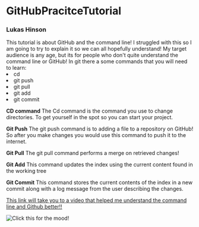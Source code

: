 <h1>GitHubPracitceTutorial</h1>
<h3>Lukas Hinson</h3>
This tutorial is about GitHub and the command line! I struggled with this so I am going to try to explain it so we can all hopefully understand! My target audience is any age, but its for people who don't quite understand the command line or GitHub!
In git there a some commands that you will need to learn:
<li> cd </li>
<li>git push</li>
<li>git pull</li>
<li>git add</li>
<li>git commit</li>


**CD command**
The Cd command is the command you use to change directories. To get yourself in the spot so you can start your project.



**Git Push**
The git push command is to adding a file to a repository on GitHub! So after you make changes you would use this command to push it to the internet.


**Git Pull**
The git pull command performs a merge on retrieved changes!


**Git Add**
This command updates the index using the current content found in the working tree


**Git Commit**
This command stores the current contents of the index in a new commit along with a log message from the user describing the changes.



[This link will take you to a video that helped me understand the command line and Github better!!](https://www.youtube.com/watch?v=0fKg7e37bQE)





![Click this for the mood!](https://static.clubs.nfl.com/image/private/t_photogallery_2x/f_auto/chiefs/o9qklvclm9uayn8hxd1o.jpg)
